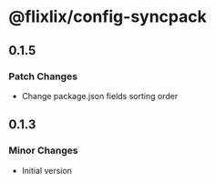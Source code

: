 # @flixlix/config-syncpack

## 0.1.5

### Patch Changes

- Change package.json fields sorting order

## 0.1.3

### Minor Changes

- Initial version
